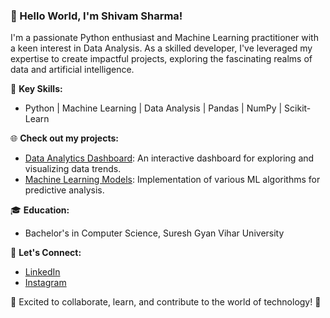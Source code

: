### 👋 Hello World, I'm Shivam Sharma!

I'm a passionate Python enthusiast and Machine Learning practitioner with a keen interest in Data Analysis. As a skilled developer, I've leveraged my expertise to create impactful projects, exploring the fascinating realms of data and artificial intelligence.

🚀 **Key Skills:**
- Python | Machine Learning | Data Analysis | Pandas | NumPy | Scikit-Learn

🌐 **Check out my projects:**
- [Data Analytics Dashboard](https://github.com/YourUsername/DataAnalyticsDashboard): An interactive dashboard for exploring and visualizing data trends.
- [Machine Learning Models](https://github.com/YourUsername/MachineLearningModels): Implementation of various ML algorithms for predictive analysis.

<!--📝 **Latest Blog Posts:**
- [Unraveling the Power of Python in Data Science](https://yourblog.com/python-data-science): Exploring the versatility of Python in the realm of Data Science. -->

🎓 **Education:**
- Bachelor's in Computer Science, Suresh Gyan Vihar University

💬 **Let's Connect:**
- [LinkedIn](https://www.linkedin.com/in/shivam-sharma-0b0182172?utm_source=share&utm_campaign=share_via&utm_content=profile&utm_medium=android_app)
- [Instagram](https://www.instagram.com/shivammpurohit?igsh=MXRmNHVvdGZkcGQ1aw==)

🌟 Excited to collaborate, learn, and contribute to the world of technology! 🚀

